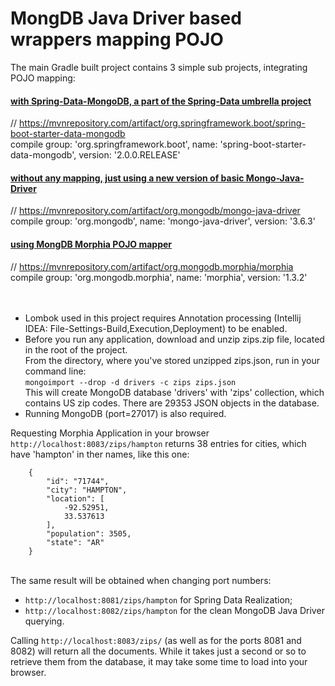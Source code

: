 # MongDB Java Driver based wrappers mapping POJO
The main Gradle built project contains 3 simple sub projects, integrating POJO mapping: <br>
#### <a href = "https://projects.spring.io/spring-data-mongodb/">with Spring-Data-MongoDB, a part of the Spring-Data umbrella project</a>
// https://mvnrepository.com/artifact/org.springframework.boot/spring-boot-starter-data-mongodb <br>
compile group: 'org.springframework.boot', name: 'spring-boot-starter-data-mongodb', version: '2.0.0.RELEASE'

#### <a href = "https://github.com/mongodb/mongo-java-driver">without any mapping, just using a new version of basic Mongo-Java-Driver </a>
// https://mvnrepository.com/artifact/org.mongodb/mongo-java-driver <br>
compile group: 'org.mongodb', name: 'mongo-java-driver', version: '3.6.3'

#### <a href = "https://mongodb.github.io/morphia/">using MongDB Morphia POJO mapper</a>
// https://mvnrepository.com/artifact/org.mongodb.morphia/morphia <br>
compile group: 'org.mongodb.morphia', name: 'morphia', version: '1.3.2'
<br><br><br>
* Lombok used in this project requires Annotation processing (Intellij IDEA: File-Settings-Build,Execution,Deployment) to be enabled.
* Before you run any application, download and unzip zips.zip file, located in the root of the project.<br>
From the directory, where you've stored unzipped zips.json, run in your command line:<br>
```mongoimport --drop -d drivers -c zips zips.json``` <br>
This will create MongoDB database 'drivers' with 'zips' collection, which contains US zip codes. There are 29353 JSON objects in the database.
* Running MongoDB (port=27017) is also required.

Requesting Morphia Application in your browser ```http://localhost:8083/zips/hampton``` returns 38 entries for cities, which have 'hampton' in ther names, like this one:<br>
``` 
    {
        "id": "71744",
        "city": "HAMPTON",
        "location": [
            -92.52951,
            33.537613
        ],
        "population": 3505,
        "state": "AR"
    }
```
<br>
The same result will be obtained when changing port numbers:

* ```http://localhost:8081/zips/hampton``` for Spring Data Realization;
* ```http://localhost:8082/zips/hampton``` for the clean MongoDB Java Driver querying.

Calling ```http://localhost:8083/zips/``` (as well as for the ports 8081 and 8082) will return all the documents. While it takes just a second or so to retrieve them from the database, it may take some time to load into your browser.
